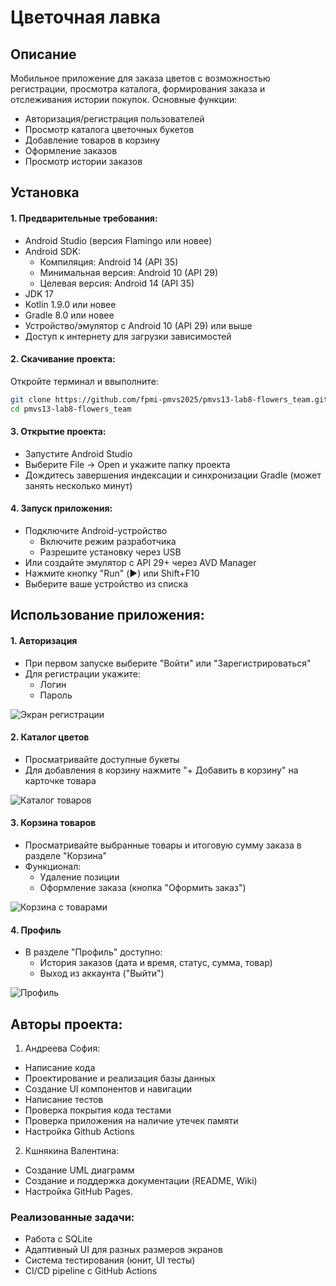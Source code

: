 # Цветочная лавка
## Описание
Мобильное приложение для заказа цветов с возможностью регистрации, просмотра каталога, формирования заказа и отслеживания истории покупок. Основные функции:
- Авторизация/регистрация пользователей
- Просмотр каталога цветочных букетов
- Добавление товаров в корзину
- Оформление заказов
- Просмотр истории заказов

## Установка

#### 1. Предварительные требования:
- Android Studio (версия Flamingo или новее)
- Android SDK:
  - Компиляция: Android 14 (API 35)
  - Минимальная версия: Android 10 (API 29)
  - Целевая версия: Android 14 (API 35)
- JDK 17
- Kotlin 1.9.0 или новее
- Gradle 8.0 или новее
- Устройство/эмулятор с Android 10 (API 29) или выше
- Доступ к интернету для загрузки зависимостей

#### 2. Скачивание проекта:
Откройте терминал и ввыполните:
```bash
git clone https://github.com/fpmi-pmvs2025/pmvs13-lab8-flowers_team.git
cd pmvs13-lab8-flowers_team 
```
#### 3. Открытие проекта:
- Запустите Android Studio
- Выберите File → Open и укажите папку проекта
- Дождитесь завершения индексации и синхронизации Gradle (может занять несколько минут)
  
#### 4. Запуск приложения:
- Подключите Android-устройство
  - Включите режим разработчика
  - Разрешите установку через USB
- Или создайте эмулятор с API 29+ через AVD Manager
- Нажмите кнопку "Run" (▶️) или Shift+F10
- Выберите ваше устройство из списка

## Использование приложения:

#### 1. Авторизация
- При первом запуске выберите "Войти" или "Зарегистрироваться"
- Для регистрации укажите:
  - Логин 
  - Пароль
  
![Экран регистрации](docs/images/registration.jpeg)

#### 2. Каталог цветов 
- Просматривайте доступные букеты
- Для добавления в корзину нажмите "+ Добавить в корзину" на карточке товара

![Каталог товаров](docs/images/catalog2.jpeg)

#### 3. Корзина товаров
- Просматривайте выбранные товары и итоговую сумму заказа в разделе "Корзина"
- Функционал:
  - Удаление позиции
  - Оформление заказа (кнопка "Оформить заказ")
  
![Корзина с товарами](docs/images/cart2.jpeg)

#### 4. Профиль
- В разделе "Профиль" доступно:
  - История заказов (дата и время, статус, сумма, товар)
  - Выход из аккаунта ("Выйти")

![Профиль](docs/images/profile3.jpeg)

## Авторы проекта:
1. Андреева София:
- Написание кода
- Проектирование и реализация базы данных
- Создание UI компонентов и навигации
- Написание тестов
- Проверка покрытия кода тестами
- Проверка приложения на наличие утечек памяти
- Настройка Github Actions
2. Кшнякина Валентина:
- Создание UML диаграмм
- Создание и поддержка документации (README, Wiki)
- Настройка GitHub Pages.

### Реализованные задачи:

- Работа с SQLite
- Адаптивный UI для разных размеров экранов
- Система тестирования (юнит, UI тесты)
- CI/CD pipeline с GitHub Actions
